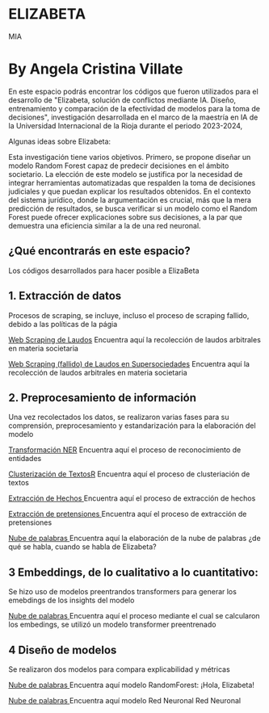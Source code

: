 # ELIZABETA
MIA

# By Angela Cristina Villate

En este espacio podrás encontrar los códigos que fueron utilizados para el desarrollo de "Elizabeta, solución de conflictos mediante IA. Diseño, entrenamiento y comparación de la efectividad de modelos para la toma de decisiones", investigación desarrollada en el marco de la maestría en IA de la Universidad Internacional de la Rioja durante el periodo 2023-2024,

Algunas ideas sobre Elizabeta: 

Esta investigación tiene varios objetivos. Primero, se propone diseñar un modelo Random Forest capaz de predecir decisiones en el ámbito societario. La elección de este modelo se justifica por la necesidad de integrar herramientas automatizadas que respalden la toma de decisiones judiciales y que puedan explicar los resultados obtenidos. En el contexto del sistema jurídico, donde la argumentación es crucial, más que la mera predicción de resultados, se busca verificar si un modelo como el Random Forest puede ofrecer explicaciones sobre sus decisiones, a la par que demuestra una eficiencia similar a la de una red neuronal.


## ¿Qué encontrarás en este espacio?
Los códigos desarrollados para hacer posible a ElizaBeta

##  1. Extracción de datos 

Procesos de scraping, se incluye, incluso el proceso de scraping fallido, debido a las políticas de la págia

<a href="https://nbviewer.org/github/github.com/AngelaVillate/ELIZABETA/blob/main/ScrapingLaudoaLaudo_Bog.ipynb">Web Scraping de Laudos</a>
Encuentra aquí la recolección de laudos arbitrales en materia societaria

<a href="https://nbviewer.org/github/github.com/AngelaVillate/ELIZABETA/blob/main/ScrapingSuper.ipynb">Web Scraping (fallido) de Laudos en Supersociedades</a>
Encuentra aquí la recolección de laudos arbitrales en materia societaria

##  2. Preprocesamiento de información
Una vez recolectados los datos, se realizaron varias fases para su comprensión, preprocesamiento y estandarización para la elaboración del modelo

<a href="https://nbviewer.org/github/github.com/AngelaVillate/ELIZABETA/blob/main/NER_Datos.ipynb">Transformación NER</a>
Encuentra aquí el proceso de reconocimiento de entidades

<a href="https://nbviewer.org/github/github.com/AngelaVillate/ELIZABETA/blob/main/clusterizaci%C3%B3n%20general.ipynb ">Clusterización de TextosR</a>
Encuentra aquí el proceso de clusteriación de textos

<a href="https://nbviewer.org/github/github.com/AngelaVillate/ELIZABETA/blob/main/extracci%C3%B3n_hechos.ipynb ">Extracción de Hechos </a>
Encuentra aquí el proceso de extracción de hechos

<a href="https://nbviewer.org/github/github.com/AngelaVillate/ELIZABETA/blob/main/pretensiones240624.ipynb ">Extracción de pretensiones </a>
Encuentra aquí el proceso de extracción de pretensiones

<a href="https://nbviewer.org/github/github.com/AngelaVillate/ELIZABETA/blob/main/nube_de_palabras.ipynb ">Nube de palabras </a>
Encuentra aquí la elaboración de la nube de palabras ¿de qué se habla, cuando se habla de Elizabeta?

## 3 Embeddings, de lo cualitativo a lo cuantitativo:
Se hizo uso de modelos preentrandos transformers para generar los emebdings de los insights del modelo

<a href="https://nbviewer.org/github/github.com/AngelaVillate/ELIZABETA/blob/main/Embedings%20(1).ipynb ">Nube de palabras </a>
Encuentra aquí el proceso mediante el cual se calcularon los embedings, se utilizó un modelo transformer preentrenado


## 4 Diseño de modelos
Se realizaron dos modelos para compara explicabilidad y métricas

<a href="https://nbviewer.org/github/github.com/AngelaVillate/EELIZABETA/blob/main/Elizabeta.ipynb ">Nube de palabras </a>
Encuentra aquí modelo RandomForest: ¡Hola, Elizabeta! 

<a href="https://nbviewer.org/github/github.com/AngelaVillate/ELIZABETA/blob/main/red_neuronal%20(1).ipynb ">Nube de palabras </a>
Encuentra aquí modelo Red Neuronal
Red Neuronal


